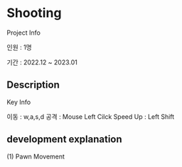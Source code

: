 Shooting
=============
Project Info

인원 : 1명

기간 : 2022.12 ~ 2023.01


Description
-------------
Key Info

이동 : w,a,s,d
공격 : Mouse Left Cilck
Speed Up : Left Shift



development explanation
-------------
(1) Pawn Movement

